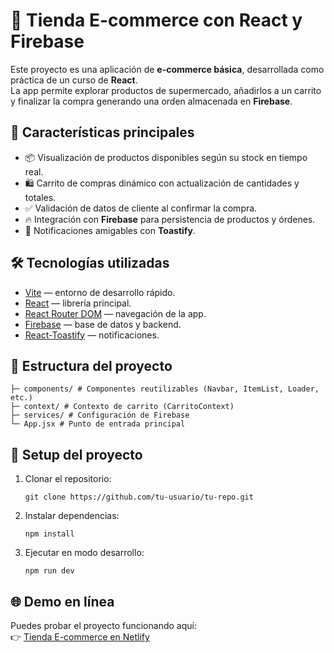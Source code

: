 # 🛒 Tienda E-commerce con React y Firebase

Este proyecto es una aplicación de **e-commerce básica**, desarrollada como práctica de un curso de **React**.  
La app permite explorar productos de supermercado, añadirlos a un carrito y finalizar la compra generando una orden almacenada en **Firebase**.

## 🚀 Características principales
- 📦 Visualización de productos disponibles según su stock en tiempo real.
- 🛍️ Carrito de compras dinámico con actualización de cantidades y totales.
- ✅ Validación de datos de cliente al confirmar la compra.
- 🔥 Integración con **Firebase** para persistencia de productos y órdenes.
- 🎉 Notificaciones amigables con **Toastify**.

## 🛠️ Tecnologías utilizadas
- [Vite](https://vitejs.dev/) — entorno de desarrollo rápido.
- [React](https://react.dev/) — librería principal.
- [React Router DOM](https://reactrouter.com/) — navegación de la app.
- [Firebase](https://firebase.google.com/) — base de datos y backend.
- [React-Toastify](https://fkhadra.github.io/react-toastify/) — notificaciones.

## 📂 Estructura del proyecto

```
├─ components/ # Componentes reutilizables (Navbar, ItemList, Loader, etc.)
├─ context/ # Contexto de carrito (CarritoContext)
├─ services/ # Configuración de Firebase
└─ App.jsx # Punto de entrada principal
```

## 🔧 Setup del proyecto

1. Clonar el repositorio:
   ```
   git clone https://github.com/tu-usuario/tu-repo.git
   ```
2. Instalar dependencias:

    ```
    npm install
    ```

3. Ejecutar en modo desarrollo:
    ```
    npm run dev
    ```

## 🌐 Demo en línea
Puedes probar el proyecto funcionando aquí:  
👉 [Tienda E-commerce en Netlify](https://cd-ecomerce-88010.netlify.app/)